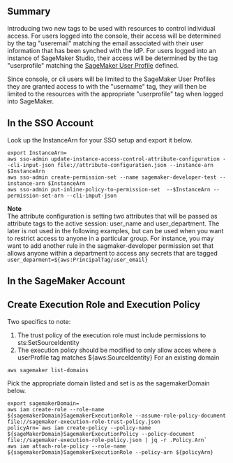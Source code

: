 ## Summary
Introducing two new tags to be used with resources to control individual access. For users logged into the console, their access will be determined by the tag "useremail" matching the email associated with their user information that has been  synched with the IdP. 
For users logged into an instance of SageMaker Studio, their access will be determined by the tag "userprofile" matching the [SageMaker User Profile](https://docs.aws.amazon.com/sagemaker/latest/dg/domain-user-profile.html) defined. 

Since console, or cli users will be limited to the SageMaker User Profiles they are granted access to with the "username" tag, they will then be limited to the resources with the appropriate "userprofile" tag when logged into SageMaker. 


## In the SSO Account
Look up the InstanceArn for your SSO setup and export it below. 

```
export InstanceArn=
aws sso-admin update-instance-access-control-attribute-configuration --cli-input-json file://attribute-configuration.json --instance-arn $InstanceArn
aws sso-admin create-permission-set --name sagemaker-developer-test --instance-arn $InstanceArn
aws sso-admin put-inline-policy-to-permission-set  --$InstanceArn --permission-set-arn --cli-imput-json
```
**Note**  
The attribute configuration is setting two attributes that will be passed as attribute tags to the active session: user_name and user_department. The later is not used in the following examples, but can be used when you want to restrict access to anyone in a particular group. For instance, you may want to add another rule in the sagmaker-developer permission set that allows anyone within a department to access any secrets that are tagged ```user_deparment=${aws:PrincipalTag/user_email}```


## In the SageMaker Account
## Create Execution Role and Execution Policy
Two specifics to note:
1. The trust policy of the execution role must include permissions to sts:SetSourceIdentity
2. The execution policy should be modified to only allow acces where a userProfile tag matches ${aws:SourceIdentity}
For an existing domain
```
aws sagemaker list-domains
```
Pick the appropriate domain listed and set is as the sagemakerDomain below. 
```
export sagemakerDomain=
aws iam create-role --role-name ${sagemakerDomain}SagemakerExecutionRole --assume-role-policy-document file://sagemaker-execution-role-trust-policy.json
policyArn=`aws iam create-policy --policy-name ${sageMakerDomain}SagemakerExecutionPolicy --policy-document file://sagemaker-execution-role-policy.json | jq -r .Policy.Arn`
aws iam attach-role-policy --role-name ${sagemakerDomain}SagemakerExecutionRole --policy-arn ${policyArn}
```


